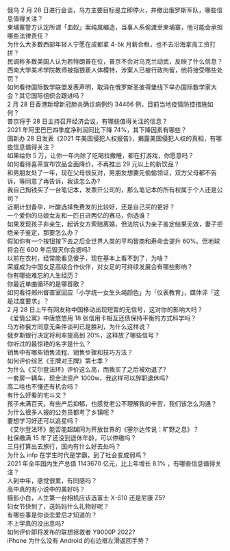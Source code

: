 俄乌 2 月 28 日进行会谈，乌方主要目标是立即停火，并撤出俄罗斯军队，哪些信息值得关注？  
柬埔寨警方认定所谓「血奴」案纯属编造，当事人系偷渡至柬埔寨，他可能会承担哪些法律责任？  
为什么大多数西部年轻人宁愿在成都拿 4-5k 月薪合租，也不去沿海拿高工资打拼？  
民调称多数美国人认为若特朗普在位，普京不会对乌克兰动武，反映了什么信息？  
西南大学美术学院教师被指猥亵人体模特，涉案人已被行政拘留，他将接受哪些处罚？  
如何看待国际数学联盟发表声明，取消在俄罗斯圣彼得堡线下举办国际数学家大会？其它国际组织会跟进吗？  
2 月 28 日香港新增新冠肺炎确诊病例约 34466 例，目前当地疫情防控措施如何？  
普京将于 28 日主持召开经济会议，有哪些值得关注的信息？  
2021 年阿里巴巴四季度净利润同比下降 74%，其下降因素有哪些？  
国新办 28 日发表《2021 年美国侵犯人权报告》，揭露美国侵犯人权的真相，有哪些信息值得关注？  
如果给你 5 万，让你一年内除了吃喝拉撒睡，都在打游戏，你愿意吗？  
如何看待喜茶宣布饮品全面降价，不再推出 29 元以上的新饮品？  
和男朋友处了一年，现在父母很反对，男朋友想要先偷偷领证，双方父母都不告诉，等同意了再告诉，我该怎么办?  
我自己掏钱买了一台笔记本，发票开公司的，那么笔记本的所有权属于个人还是公司？  
近期计划备孕，叶酸选择免费发的比较好，还是自己买的更好？  
一个爱你的马娘女友和一匹日进两亿的赛马，你选谁？  
如果发现孩子非亲生，起诉女方索赔离婚，但法院认为亲子鉴定结果无效，妻子拒绝亲子鉴定，那要怎么办？  
假如你有一个按钮按下去之后全世界人类的平均智商和寿命会提升 60%。但地球将会在 600 年后毁灭你会摁吗?  
以前在农村，经常能看见傻子，现在基本上看不到了，为啥？  
荣威成为中国女足高级合作伙伴，对女足的可持续发展会有哪些影响？  
你有哪些难忘的人生经历？  
你最近单曲循环的是哪首歌？  
如何看待郑州督查室回应「小学统一女生头绳颜色」为「仪表教育」，媒体评「这是过度要求」？  
2 月 28 日上午有网友称中国移动出现短暂的无信号，这对你的影响大吗？  
《爱情公寓》中唐悠悠用 18 张信用卡相互还债保持平衡的方式科学吗？  
乌方称俄方同意无条件谈判已是胜利，为什么这样说？  
俄罗斯银行决定将利率提高到 20%，这释放了哪些信号？  
你听过的最惊艳的名字是什么？  
销售中有哪些销售流程、销售步骤和技巧方法？  
如何评价综艺《王牌对王牌》第七季？  
为什么《艾尔登法环》评价这么高，而我买了之后被劝退了?  
一套房一辆车，现金流资产 1000w，我这样可以辞职退休吗?  
高二啥也不懂还有机会吗？  
有什么好看的宅斗文？  
孩子未满百天，有些产后抑郁，也感觉老公不理解我的辛苦，我们该怎么沟通？  
为什么很多人报的公务员都考了乡镇呢？  
要想学习好还可以追星吗？  
《艾尔登法环》能否能超越同为开放世界的《塞尔达传说：旷野之息》？  
社保缴满 15 年了还没到退休年龄，可以停缴吗？  
三月打算出去旅行，国内有什么好去处吗？  
为什么 infp 在学生时代是学霸，到了社会变成弱鸡？  
2021 年全年国内生产总值 1143670 亿元，比上年增长 8.1% ，有哪些信息值得关注？  
人到中年，感觉很累，有同感吗？  
高中真的有小说中的美好吗？  
摄影小白，人生第一台相机应该选富士 X-S10 还是尼康 Z5?  
妇女节快到了，送妈妈什么礼物好呢？  
有哪些事是你谈恋爱后才知道的？  
不上学真的没出息吗?  
如何评价即将发布的联想拯救者 Y9000P 2022?  
iPhone 为什么没有 Android 的右边框左滑返回手势？  

